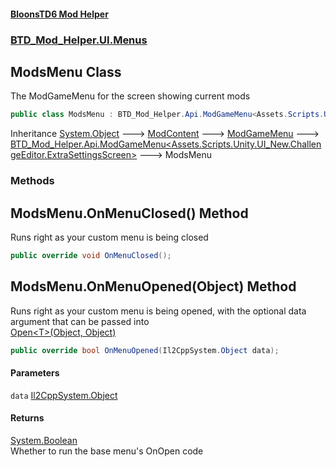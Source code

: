 #### [BloonsTD6 Mod Helper](README.md 'README')
### [BTD_Mod_Helper.UI.Menus](README.md#BTD_Mod_Helper.UI.Menus 'BTD_Mod_Helper.UI.Menus')

## ModsMenu Class

The ModGameMenu for the screen showing current mods

```csharp
public class ModsMenu : BTD_Mod_Helper.Api.ModGameMenu<Assets.Scripts.Unity.UI_New.ChallengeEditor.ExtraSettingsScreen>
```

Inheritance [System.Object](https://docs.microsoft.com/en-us/dotnet/api/System.Object 'System.Object') &#129106; [ModContent](BTD_Mod_Helper.Api.ModContent.md 'BTD_Mod_Helper.Api.ModContent') &#129106; [ModGameMenu](BTD_Mod_Helper.Api.ModGameMenu.md 'BTD_Mod_Helper.Api.ModGameMenu') &#129106; [BTD_Mod_Helper.Api.ModGameMenu&lt;](BTD_Mod_Helper.Api.ModGameMenu_T_.md 'BTD_Mod_Helper.Api.ModGameMenu<T>')[Assets.Scripts.Unity.UI_New.ChallengeEditor.ExtraSettingsScreen](https://docs.microsoft.com/en-us/dotnet/api/Assets.Scripts.Unity.UI_New.ChallengeEditor.ExtraSettingsScreen 'Assets.Scripts.Unity.UI_New.ChallengeEditor.ExtraSettingsScreen')[&gt;](BTD_Mod_Helper.Api.ModGameMenu_T_.md 'BTD_Mod_Helper.Api.ModGameMenu<T>') &#129106; ModsMenu
### Methods

<a name='BTD_Mod_Helper.UI.Menus.ModsMenu.OnMenuClosed()'></a>

## ModsMenu.OnMenuClosed() Method

Runs right as your custom menu is being closed

```csharp
public override void OnMenuClosed();
```

<a name='BTD_Mod_Helper.UI.Menus.ModsMenu.OnMenuOpened(Il2CppSystem.Object)'></a>

## ModsMenu.OnMenuOpened(Object) Method

Runs right as your custom menu is being opened, with the optional data argument that can be passed into  
[Open&lt;T&gt;(Object, Object)](BTD_Mod_Helper.Api.ModGameMenu.md#BTD_Mod_Helper.Api.ModGameMenu.Open_T_(Il2CppSystem.Object,Il2CppSystem.Object) 'BTD_Mod_Helper.Api.ModGameMenu.Open<T>(Il2CppSystem.Object, Il2CppSystem.Object)')

```csharp
public override bool OnMenuOpened(Il2CppSystem.Object data);
```
#### Parameters

<a name='BTD_Mod_Helper.UI.Menus.ModsMenu.OnMenuOpened(Il2CppSystem.Object).data'></a>

`data` [Il2CppSystem.Object](https://docs.microsoft.com/en-us/dotnet/api/Il2CppSystem.Object 'Il2CppSystem.Object')

#### Returns
[System.Boolean](https://docs.microsoft.com/en-us/dotnet/api/System.Boolean 'System.Boolean')  
Whether to run the base menu's OnOpen code